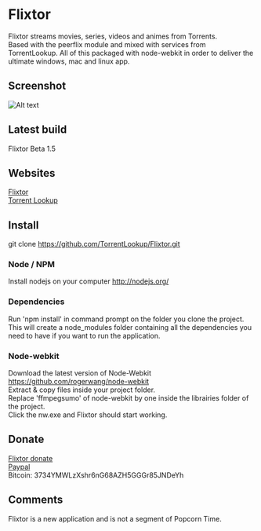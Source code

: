 Flixtor
=======

Flixtor streams movies, series, videos and animes from Torrents.  
Based with the peerflix module and mixed with services from TorrentLookup. All of this packaged with node-webkit in order to deliver the ultimate windows, mac and linux app.

## Screenshot
![Alt text](http://www.flixtor.com/img/app-flixtor.jpg  "Flixtor - Movie section")

## Latest build
Flixtor Beta 1.5

## Websites
[Flixtor](http://www.flixtor.com)  
[Torrent Lookup](http://www.torrentlookup.com)  

## Install
git clone https://github.com/TorrentLookup/Flixtor.git

### Node / NPM
Install nodejs on your computer http://nodejs.org/

### Dependencies
Run 'npm install' in command prompt on the folder you clone the project. This will create a node_modules folder containing all the dependencies you need to have if you want to run the application.

### Node-webkit
Download the latest version of Node-Webkit https://github.com/rogerwang/node-webkit  
Extract & copy files inside your project folder.  
Replace 'ffmpegsumo' of node-webkit by one inside the librairies folder of the project.  
Click the nw.exe and Flixtor should start working.  

## Donate
[Flixtor donate](http://www.flixtor.com/donate/)  
[Paypal](https://www.paypal.com/ca/cgi-bin/webscr?cmd=_flow&SESSION=Xd6Ovl5GfuD0uOdk1f5xdqx7sSYltH7xqX0klyXYxHjG9kMu1yvDfy62mJe&dispatch=5885d80a13c0db1f8e263663d3faee8d8cdcf517b037b4502f6cc98f1ee6e5fb)  
Bitcoin: 3734YMWLzXshr6nG68AZH5GGGr85JNDeYh

## Comments
Flixtor is a new application and is not a segment of Popcorn Time.



